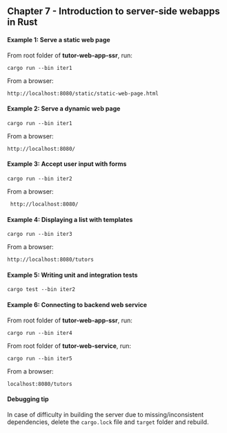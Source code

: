 ## Chapter 7 - Introduction to server-side webapps in Rust

#### Example 1: Serve a static web page

From root folder of __tutor-web-app-ssr__, run:
```
cargo run --bin iter1
```
From a browser:  

```
http://localhost:8080/static/static-web-page.html
```

#### Example 2: Serve a dynamic web page

```
cargo run --bin iter1
```

From a browser:

````
http://localhost:8080/
````

#### Example 3: Accept user input with forms

```
cargo run --bin iter2
```

From a browser: 

```
 http://localhost:8080/
```


#### Example 4: Displaying a list with templates

```
cargo run --bin iter3
```

From a browser: 
```
http://localhost:8080/tutors
```

#### Example 5: Writing unit and integration tests

```
cargo test --bin iter2
```

#### Example 6: Connecting to backend web service

From root folder of __tutor-web-app-ssr__, run:
```
cargo run --bin iter4
```

From root folder of __tutor-web-service__, run:
```
cargo run --bin iter5
```
From a browser: 
```
localhost:8080/tutors
```

#### Debugging tip
In case of difficulty in building the server due to missing/inconsistent dependencies, delete the ```cargo.lock``` file and ```target``` folder and rebuild.
